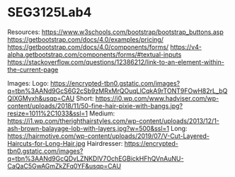 # SEG3125Lab4

Resources:
https://www.w3schools.com/bootstrap/bootstrap_buttons.asp
https://getbootstrap.com/docs/4.0/examples/pricing/
https://getbootstrap.com/docs/4.0/components/forms/
https://v4-alpha.getbootstrap.com/components/forms/#textual-inputs
https://stackoverflow.com/questions/12386212/link-to-an-element-within-the-current-page

Images:
Logo:
https://encrypted-tbn0.gstatic.com/images?q=tbn%3AANd9GcS6G2cSb9zMRxMrQOuqLlCqkA9rTONT9FOwH82rL_bQQIXGMyxh&usqp=CAU
Short:
https://i0.wp.com/www.hadviser.com/wp-content/uploads/2018/11/50-fine-hair-pixie-with-bangs.jpg?resize=1011%2C1033&ssl=1
Medium:
https://i1.wp.com/therighthairstyles.com/wp-content/uploads/2013/12/1-ash-brown-balayage-lob-with-layers.jpg?w=500&ssl=1
Long:
https://hairmotive.com/wp-content/uploads/2019/07/V-Cut-Layered-Haircuts-for-Long-Hair.jpg
Hairdresser:
https://encrypted-tbn0.gstatic.com/images?q=tbn%3AANd9GcQDvLZNKDlV7OchEGBickHFhQVnAuNU-CaQaC5GwAGmZkZFq0YF&usqp=CAU

